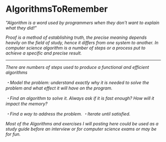 # AlgorithmsToRemember

   <em>"Algorithm is a word used by programmers when they don't want to explain what they did!"

Proof is a method of establishing truth, the precise meaning depends heavily on the field of study, hence it differs from one system to another. In computer science algorithm is a number of steps or a process put to achieve a specific and precise result.<hr>

There are numbers of steps used to produce a functional and efficient algorithms

・Model the problem: understand exactly why it is needed to solve the problem and what effect it will have on the program.

・Find an algorithm to solve it. Always ask if it is fast enough? How will it impact the memory?

・Find a way to address the problem. ・Iterate until satisfied.

Most of the Algorithms and exercises I will posting here could be used as a study guide before an interview or for computer science  exams or may be for fun.
